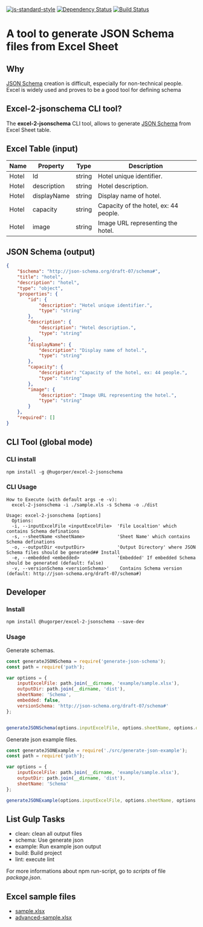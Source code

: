 [![js-standard-style](https://img.shields.io/badge/code%20style-standard-brightgreen.svg)](http://standardjs.com/)
[![Dependency Status](https://tidelift.com/badges/github/hugorper/excel-2-jsonschema)](https://tidelift.com/badges/github/hugorper/excel-2-jsonschema) [![Build Status](https://travis-ci.org/hugorper/excel-2-jsonschema.svg?branch=master)](https://travis-ci.org/hugorper/excel-2-jsonschema)

# A tool to generate JSON Schema files from Excel Sheet

## Why

 [JSON Schema](http://json-schema.org/) creation is difficult, especially for non-technical people. Excel is widely used and proves to be a good tool for defining schema

## Excel-2-jsonschema CLI tool?

The **excel-2-jsonschema** CLI tool, allows to generate [JSON Schema](http://json-schema.org/) from Excel Sheet table.

## Excel Table (input)

|Name|Property|Type|Description|
|----|--------|----|------------|
|Hotel|Id|string|Hotel unique identifier.|
|Hotel|description|string|Hotel description.|
|Hotel|displayName|string|Display name of hotel.|
|Hotel|capacity|string|Capacity of the hotel, ex: 44 people.|
|Hotel|image|string|Image URL representing the hotel.|

## JSON Schema (output)

```json
{
    "$schema": "http://json-schema.org/draft-07/schema#",
    "title": "hotel",
    "description": "hotel",
    "type": "object",
    "properties": {
        "id": {
            "description": "Hotel unique identifier.",
            "type": "string"
        },
        "description": {
            "description": "Hotel description.",
            "type": "string"
        },
        "displayName": {
            "description": "Display name of hotel.",
            "type": "string"
        },
        "capacity": {
            "description": "Capacity of the hotel, ex: 44 people.",
            "type": "string"
        },
        "image": {
            "description": "Image URL representing the hotel.",
            "type": "string"
        }
    },
    "required": []
}
```

## CLI Tool (global mode)

### CLI install

```npm install -g @hugorper/excel-2-jsonschema```

### CLI Usage

```
How to Execute (with default args -e -v):
  excel-2-jsonschema -i ./sample.xls -s Schema -o ./dist 

Usage: excel-2-jsonschema [options]
  Options:
  -i, --inputExcelFile <inputExcelFile>  'File Localtion' which contains Schema definations
  -s, --sheetName <sheetName>            'Sheet Name' which contains Schema definations
  -o, --outputDir <outputDir>            'Output Directory' where JSON Schema files should be generated## Install
  -e, --embedded <embedded>              'Embedded' If embedded Schema should be generated (default: false)
  -v, --versionSchema <versionSchema>'    Contains Schema version (default: http://json-schema.org/draft-07/schema#)
```

## Developer 

### Install

```npm install @hugorper/excel-2-jsonschema --save-dev```

### Usage

Generate schemas.

```js
const generateJSONSchema = require('generate-json-schema');
const path = require('path');

var options = {
    inputExcelFile: path.join(__dirname, 'example/sample.xlsx'),
    outputDir: path.join(__dirname, 'dist'),
    sheetName: 'Schema',
    embedded: false,
    versionSchema: 'http://json-schema.org/draft-07/schema#'  
};


generateJSONSchema(options.inputExcelFile, options.sheetName, options.outputDir, options.embedded, options.versionSchema);
```

Generate json example files.

```js
const generateJSONExample = require('./src/generate-json-example');
const path = require('path');

var options = {
    inputExcelFile: path.join(__dirname, 'example/sample.xlsx'),
    outputDir: path.join(__dirname, 'dist'),
    sheetName: 'Schema'  
};

generateJSONExample(options.inputExcelFile, options.sheetName, options.outputDir);
```

## List Gulp Tasks 

* clean: clean all output files
* schema: Use generate json
* example: Run example json output
* build: Build project
* lint: execute lint

For more informations about npm run-script, go to _scripts_ of file _package.json_.

## Excel sample files

* [sample.xlsx](https://github.com/hugorper/excel-2-jsonschema/tree/master/example/sample.xlsx)
* [advanced-sample.xlsx](https://github.com/hugorper/excel-2-jsonschema/tree/master/example/advanced-sample.xlsx)
